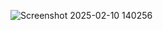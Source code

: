 ![Screenshot 2025-02-10 140256](https://github.com/user-attachments/assets/9c4925d8-8afb-4f6f-ad4f-0abcad9d12c1)
